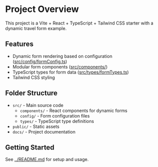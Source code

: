 # Project Overview

This project is a Vite + React + TypeScript + Tailwind CSS starter with a dynamic travel form example.

## Features

- Dynamic form rendering based on configuration ([src/config/formConfig.ts](../src/config/formConfig.ts))
- Modular form components ([src/components/](../src/components/))
- TypeScript types for form data ([src/types/formTypes.ts](../src/types/formTypes.ts))
- Tailwind CSS styling

## Folder Structure

- `src/` - Main source code
  - `components/` - React components for dynamic forms
  - `config/` - Form configuration files
  - `types/` - TypeScript type definitions
- `public/` - Static assets
- `docs/` - Project documentation

## Getting Started

See [../README.md](../README.md) for setup and usage.
